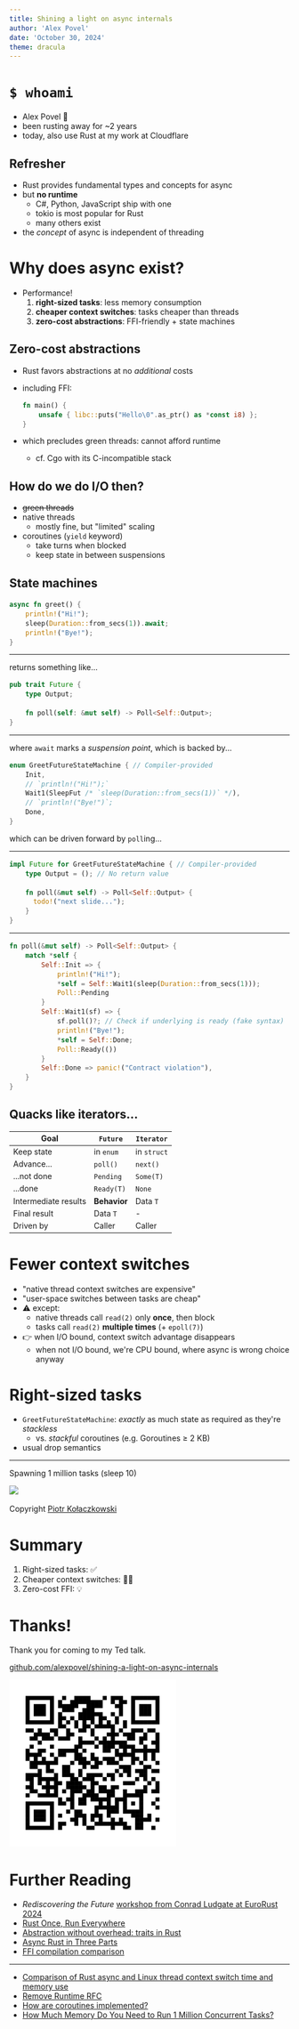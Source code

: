 ```yaml
---
title: Shining a light on async internals
author: 'Alex Povel'
date: 'October 30, 2024'
theme: dracula
---
```


# `$ whoami`

- Alex Povel 👋
- been rusting away for ~2 years
- today, also use Rust at my work at Cloudflare

## Refresher

- Rust provides fundamental types and concepts for async
- but **no runtime**
  - C#, Python, JavaScript ship with one
  - tokio is most popular for Rust
  - many others exist
- the _concept_ of async is independent of threading

# Why does async exist?

- Performance!
  1. **right-sized tasks**: less memory consumption
  2. **cheaper context switches**: tasks cheaper than threads
  3. **zero-cost abstractions**: FFI-friendly + state machines
<!-- - Efficient waiting -->

## Zero-cost abstractions

- Rust favors abstractions at no _additional_ costs
- including FFI:

    ```rust
    fn main() {
        unsafe { libc::puts("Hello\0".as_ptr() as *const i8) };
    }
    ```
- which precludes green threads: cannot afford runtime
  - cf. Cgo with its C-incompatible stack

## How do we do I/O then?

- ~~green threads~~
- native threads
  - mostly fine, but "limited" scaling
- coroutines (`yield` keyword)
  - take turns when blocked
  - keep state in between suspensions

## State machines

```rust
async fn greet() {
    println!("Hi!");
    sleep(Duration::from_secs(1)).await;
    println!("Bye!");
}
```

---

returns something like...

```rust
pub trait Future {
    type Output;

    fn poll(self: &mut self) -> Poll<Self::Output>;
}
```

---

where `await` marks a _suspension point_, which is backed by...

```rust
enum GreetFutureStateMachine { // Compiler-provided
    Init,
    // `println!("Hi!");`
    Wait1(SleepFut /* `sleep(Duration::from_secs(1))` */),
    // `println!("Bye!")`;
    Done,
}
```

which can be driven forward by `poll`ing...

---

```rust
impl Future for GreetFutureStateMachine { // Compiler-provided
    type Output = (); // No return value

    fn poll(&mut self) -> Poll<Self::Output> {
      todo!("next slide...");
    }
}
```

---

```rust
fn poll(&mut self) -> Poll<Self::Output> {
    match *self {
        Self::Init => {
            println!("Hi!");
            *self = Self::Wait1(sleep(Duration::from_secs(1)));
            Poll::Pending
        }
        Self::Wait1(sf) => {
            sf.poll()?; // Check if underlying is ready (fake syntax)
            println!("Bye!");
            *self = Self::Done;
            Poll::Ready(())
        }
        Self::Done => panic!("Contract violation"),
    }
}
```

## Quacks like iterators...

| Goal                 | `Future`     | `Iterator`  |
| -------------------- | ------------ | ----------- |
| Keep state           | in `enum`    | in `struct` |
| Advance...           | `poll()`     | `next()`    |
| ...not done          | `Pending`    | `Some(T)`   |
| ...done              | `Ready(T)`   | `None`      |
| Intermediate results | **Behavior** | Data `T`    |
| Final result         | Data `T`     | -           |
| Driven by            | Caller       | Caller      |

# Fewer context switches

- "native thread context switches are expensive"
- "user-space switches between tasks are cheap"
- ⚠️ except:
  - native threads call `read(2)` only **once**, then block
  - tasks call `read(2)` **multiple times** (+ `epoll(7)`)
- 👉 when I/O bound, context switch advantage disappears
  - when not I/O bound, we're CPU bound, where async is wrong choice anyway

# Right-sized tasks

- `GreetFutureStateMachine`: *exactly* as much state as required as they're *stackless*
  - vs. *stackful* coroutines (e.g. Goroutines ≥ 2 KB)
- usual drop semantics

---

Spawning 1 million tasks (sleep 10)

![](./static/piotr-kołaczkowski-memory-consumption-of-async.png)

Copyright [Piotr Kołaczkowski](https://pkolaczk.github.io/memory-consumption-of-async/)

# Summary

1. Right-sized tasks: ✅
2. Cheaper context switches: 🤷‍♀️
3. Zero-cost FFI: 💡

# Thanks!

Thank you for coming to my Ted talk.

[github.com/alexpovel/shining-a-light-on-async-internals](https://github.com/alexpovel/shining-a-light-on-async-internals)

<img src="./static/qrcode.svg" alt="qr code slides repo" width="300" height="300">

# Further Reading

- _Rediscovering the Future_ [workshop from Conrad Ludgate at EuroRust
  2024](https://eurorust.eu/2024/workshops/async-rust/)
- [Rust Once, Run Everywhere](https://blog.rust-lang.org/2015/04/24/Rust-Once-Run-Everywhere.html)
- [Abstraction without overhead: traits in Rust](https://blog.rust-lang.org/2015/05/11/traits.html)
- [Async Rust in Three Parts](https://jacko.io/async_intro.html)
- [FFI compilation comparison](https://godbolt.org/z/xWMY6xq8T)

---

- [Comparison of Rust async and Linux thread context switch time and memory use](https://github.com/jimblandy/context-switch)
- [Remove Runtime RFC](https://github.com/aturon/rfcs/blob/remove-runtime/active/0000-remove-runtime.md)
- [How are coroutines implemented?](https://discuss.python.org/t/how-are-coroutines-implemented/1106/2)
- [How Much Memory Do You Need to Run 1 Million Concurrent Tasks?](https://pkolaczk.github.io/memory-consumption-of-async/)
